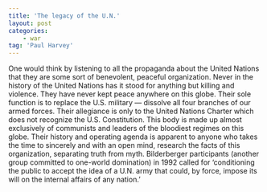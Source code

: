 ```yaml
---
title: 'The legacy of the U.N.'
layout: post
categories:
    - war
tag: 'Paul Harvey'
---
```


One would think by listening to all the propaganda about the United Nations that they are some sort of benevolent, peaceful organization. Never in the history of the United Nations has it stood for anything but killing and violence. They have never kept peace anywhere on this globe. Their sole function is to replace the U.S. military — dissolve all four branches of our armed forces. Their allegiance is only to the United Nations Charter which does not recognize the U.S. Constitution. This body is made up almost exclusively of communists and leaders of the bloodiest regimes on this globe. Their history and operating agenda is apparent to anyone who takes the time to sincerely and with an open mind, research the facts of this organization, separating truth from myth. Bilderberger participants (another group committed to one-world domination) in 1992 called for ‘conditioning the public to accept the idea of a U.N. army that could, by force, impose its will on the internal affairs of any nation.’